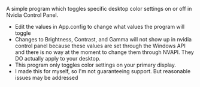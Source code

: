 ﻿A simple program which toggles specific desktop color settings on or off in Nvidia Control Panel. 
- Edit the values in App.config to change what values the program will toggle
- Changes to Brightness, Contrast, and Gamma will not show up in nvidia control panel because these values are set through the Windows API and there is no way at the moment to change them through NVAPI. They DO actually apply to your desktop.
- This program only toggles color settings on your primary display. 
- I made this for myself, so I'm not guaranteeing support. But reasonable issues may be addressed